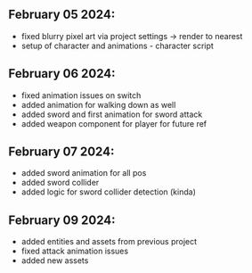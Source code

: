 ## February 05 2024:
- fixed blurry pixel art via project settings -> render to nearest
- setup of character and animations - character script

## February 06 2024:
- fixed animation issues on switch
- added animation for walking down as well
- added sword and first animation for sword attack
- added weapon component for player for future ref

## February 07 2024:
- added sword animation for all pos
- added sword collider
- added logic for sword collider detection (kinda)

## February 09 2024:
- added entities and assets from previous project
- fixed attack animation issues
- added new assets 